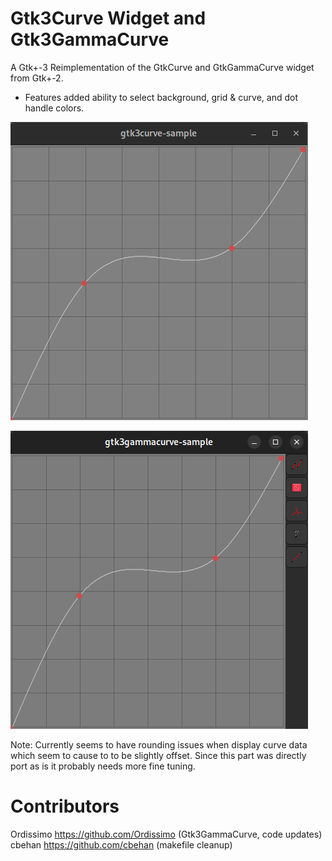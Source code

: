 Gtk3Curve Widget and Gtk3GammaCurve
===

A Gtk+-3 Reimplementation of the GtkCurve and GtkGammaCurve widget from Gtk+-2.

* Features added ability to select background, grid & curve, and dot handle colors.

![Gtk3Curve Screenshot](images/Gtk3Curve.png)

![Gtk3GammaCurve Screenshot](images/Gtk3GammaCurve.png)

Note: Currently seems to have rounding issues when display curve data which seem to cause to to be slightly offset. Since this part was directly port as is it probably needs more fine tuning.

Contributors
===

Ordissimo https://github.com/Ordissimo (Gtk3GammaCurve, code updates)\
cbehan https://github.com/cbehan (makefile cleanup)
